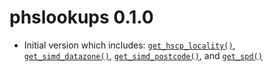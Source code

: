 # phslookups 0.1.0

-   Initial version which includes: [`get_hscp_locality()`](https://public-health-scotland.github.io/phslookups/reference/get_hscp_locality.html), [`get_simd_datazone()`](https://public-health-scotland.github.io/phslookups/reference/get_simd_datazone.html), [`get_simd_postcode()`](https://public-health-scotland.github.io/phslookups/reference/get_simd_postcode.html), and [`get_spd()`](https://public-health-scotland.github.io/phslookups/reference/get_spd.html)
